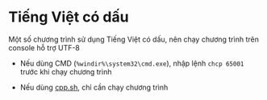 
# Tiếng Việt có dấu

Một số chương trình sử dụng Tiếng Việt có dấu, nên chạy chương trình trên console hỗ trợ UTF-8

 * Nếu dùng CMD (`%windir%\system32\cmd.exe`), nhập lệnh `chcp 65001` trước khi chạy chương trình

 * Nếu dùng [cpp.sh](http://cpp.sh), chỉ cần chạy chương trình
